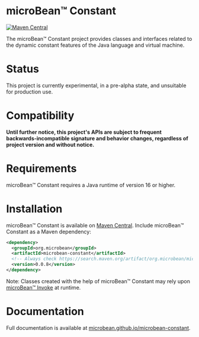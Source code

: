 # microBean™ Constant

[![Maven Central](https://maven-badges.herokuapp.com/maven-central/org.microbean/microbean-constant/badge.svg)](https://maven-badges.herokuapp.com/maven-central/org.microbean/microbean-constant)

The microBean™ Constant project provides classes and interfaces related to the dynamic constant features of the Java
language and virtual machine.

# Status

This project is currently experimental, in a pre-alpha state, and unsuitable for production use.

# Compatibility

**Until further notice, this project's APIs are subject to frequent backwards-incompatible signature and behavior
changes, regardless of project version and without notice.**

# Requirements

microBean™ Constant requires a Java runtime of version 16 or higher.

# Installation

microBean™ Constant is available on [Maven Central](https://search.maven.org/).  Include microBean™ Constant as a Maven
dependency:

```xml
<dependency>
  <groupId>org.microbean</groupId>
  <artifactId>microbean-constant</artifactId>
  <!-- Always check https://search.maven.org/artifact/org.microbean/microbean-constant for up-to-date available versions. -->
  <version>0.0.8</version>
</dependency>
```

Note: Classes created with the help of microBean™ Constant may rely upon [microBean™
Invoke](https://microbean.github.io/microbean-invoke/) at runtime.

# Documentation

Full documentation is available at
[microbean.github.io/microbean-constant](https://microbean.github.io/microbean-constant/).
